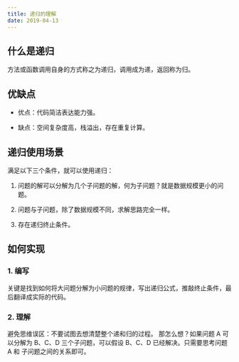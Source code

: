 ```yaml
---
title: 递归的理解
date: 2019-04-13
---
```


## 什么是递归

方法或函数调用自身的方式称之为递归，调用成为递，返回称为归。

## 优缺点

- 优点：代码简洁表达能力强。

- 缺点：空间复杂度高，栈溢出，存在重复计算。

## 递归使用场景

满足以下三个条件，就可以使用递归：

1. 问题的解可以分解为几个子问题的解，何为子问题？就是数据规模更小的问题。

2. 问题与子问题，除了数据规模不同，求解思路完全一样。

3. 存在递归终止条件。

## 如何实现

### 1. 编写

关键是找到如何将大问题分解为小问题的规律，写出递归公式，推敲终止条件，最后翻译成实际的代码。

### 2. 理解

避免思维误区：不要试图去想清楚整个递和归的过程。 那怎么想？如果问题 A 可以分解为 B、C、D 三个子问题，可以假设 B、C、D 已经解决。只需要思考问题 A 和 子问题之间的关系即可。
